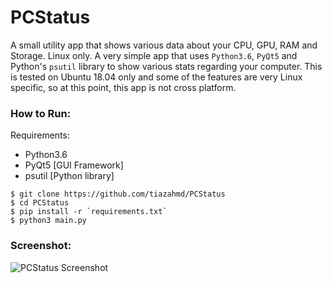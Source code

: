 # PCStatus
A small utility app that shows various data about your CPU, GPU, RAM and Storage. Linux only.
A very simple app that uses `Python3.6`, `PyQt5` and Python's `psutil` library to show various stats regarding your computer. This is tested on Ubuntu 18.04 only and some of the features are very Linux specific, so at this point, this app is not cross platform.

### How to Run:
Requirements:
- Python3.6
- PyQt5 [GUI Framework]
- psutil [Python library]

```
$ git clone https://github.com/tiazahmd/PCStatus
$ cd PCStatus
$ pip install -r `requirements.txt`
$ python3 main.py
```
### Screenshot:
![PCStatus Screenshot](https://raw.githubusercontent.com/tiazahmd/PCStatus/master/PCStatus-Screenshot.png)
